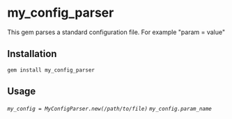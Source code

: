 # my_config_parser

This gem parses a standard configuration file. For example "param = value"

## Installation
    gem install my_config_parser

## Usage

*``my_config = MyConfigParser.new(/path/to/file)``*
*``my_config.param_name``*